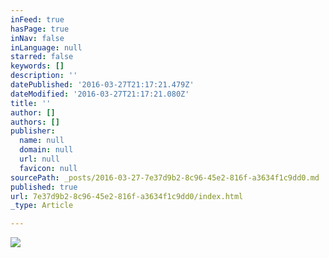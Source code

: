 ```yaml
---
inFeed: true
hasPage: true
inNav: false
inLanguage: null
starred: false
keywords: []
description: ''
datePublished: '2016-03-27T21:17:21.479Z'
dateModified: '2016-03-27T21:17:21.080Z'
title: ''
author: []
authors: []
publisher:
  name: null
  domain: null
  url: null
  favicon: null
sourcePath: _posts/2016-03-27-7e37d9b2-8c96-45e2-816f-a3634f1c9dd0.md
published: true
url: 7e37d9b2-8c96-45e2-816f-a3634f1c9dd0/index.html
_type: Article

---
```

![](https://the-grid-user-content.s3-us-west-2.amazonaws.com/eee1c2a7-51d4-495d-9b02-b01ed29a868d.png)